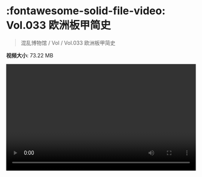 # :fontawesome-solid-file-video: Vol.033 欧洲板甲简史

> 混乱博物馆 / Vol / Vol.033 欧洲板甲简史

**视频大小**: 73.22 MB

<video id="V-77bd2ff422f6bf0e1d0b5972e0de2aed" width="512" height="288" preload="none" playsinline webkit-playsinline></video>